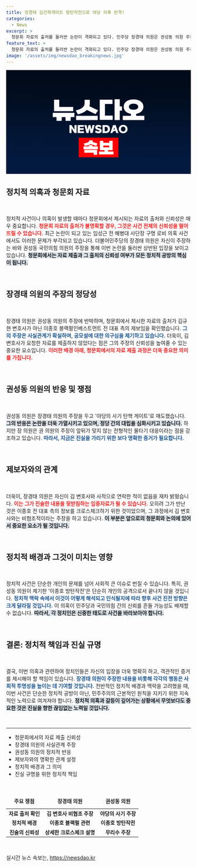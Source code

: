 ```yaml
---
title: 장경태 김건희게이트 방탄작전으로 여당 의혹 반격!
categories:
  - News
excerpt: >
  청문회 자료의 출처를 둘러싼 논란이 격화되고 있다. 민주당 장경태 의원은 권성동 의원 주장을 반박하며 이종호 방탄작전 의혹을 제기했다. 과연 진실은 무엇일까? 클릭해서 더 많은 내용을 확인해보세요!
feature_text: >
  청문회 자료의 출처를 둘러싼 논란이 격화되고 있다. 민주당 장경태 의원은 권성동 의원 주장을 반박하며 이종호 방탄작전 의혹을 제기했다. 과연 진실은 무엇일까? 클릭해서 더 많은 내용을 확인해보세요!
image: '/assets/img/newsdao_breakingnews.jpg'
---
```


<p><img src="/assets/img/newsdao_breakingnews.jpg" alt="pcversion 속보" /></p>

<h2 data-ke-size="size26">정치적 의혹과 청문회 자료</h2>

<p data-ke-size="size16">&nbsp;</p>

<p>정치적 사건이나 의혹이 발생할 때마다 청문회에서 제시되는 자료의 출처와 신뢰성은 매우 중요합니다. <b><span style="color: #ee2323;">청문회 자료의 출처가 불명확할 경우, 그것은 사건 전체의 신뢰성을 떨어뜨릴 수 있습니다.</span></b> 최근 논란이 되고 있는 임성근 전 해병대 사단장 구명 로비 의혹 사건에서도 이러한 문제가 부각되고 있습니다. 더불어민주당의 장경태 의원은 자신이 주장하는 바와 권성동 국민의힘 의원의 주장을 통해 이번 논란을 둘러싼 상반된 입장을 보이고 있습니다. <b><span style="background-color: #21538527;">청문회에서는 자료 제출과 그 출처의 신뢰성 여부가 모든 정치적 공방의 핵심이 됩니다.</span></b> </p>

<p data-ke-size="size16">&nbsp;</p>

<h2 data-ke-size="size26">장경태 의원의 주장의 정당성</h2>

<p data-ke-size="size16">&nbsp;</p>

<p>장경태 의원은 권성동 의원의 주장에 반박하며, 청문회에서 제시한 자료의 출처가 김규현 변호사가 아닌 이종호 블랙펄인베스트먼트 전 대표 측의 제보임을 확인했습니다. <b><span style="color: #1a5490;">그의 주장은 사실관계가 확실하며, 공모설에 대한 의구심을 제기하고 있습니다.</span></b> 더욱이, 김 변호사가 요청한 자료를 제출하지 않았다는 점은 그의 주장의 신뢰성을 높여줄 수 있는 중요한 요소입니다. <b><span style="color: #ee2323;">이러한 배경 아래, 청문회에서의 자료 제출 과정은 더욱 중요한 의미를 가집니다.</span></b> </p>

<p data-ke-size="size16">&nbsp;</p>

<h2 data-ke-size="size26">권성동 의원의 반응 및 쟁점</h2>

<p data-ke-size="size16">&nbsp;</p>

<p>권성동 의원은 장경태 의원의 주장을 두고 '야당의 사기 탄핵 게이트'로 매도했습니다. <b><span style="background-color: #21538527;">그의 반응은 논란을 더욱 가열시키고 있으며, 정당 간의 대립을 심화시키고 있습니다.</span></b> 하지만 장 의원은 권 의원의 주장이 앞뒤가 맞지 않는 전형적인 물타기 대응이라는 점을 강조하고 있습니다. <b><span style="color: #1a5490;">따라서, 지금은 진실을 가리기 위한 보다 명확한 증거가 필요합니다.</span></b> </p>

<p data-ke-size="size16">&nbsp;</p>

<h2 data-ke-size="size26">제보자와의 관계</h2>

<p data-ke-size="size16">&nbsp;</p>

<p>더욱이, 장경태 의원은 자신이 김 변호사와 사적으로 연락한 적이 없음을 재차 밝혔습니다. <b><span style="color: #ee2323;">이는 그가 진술한 내용을 뒷받침하는 입증자료가 될 수 있습니다.</span></b> 오히려 그가 만난 것은 이종호 전 대표 측의 정보를 크로스체크하기 위한 것이었으며, 그 과정에서 김 변호사와는 비협조적이라는 주장을 하고 있습니다. <b><span style="background-color: #21538527;">이 부분은 앞으로의 청문회와 논의에 있어서 중요한 요소가 될 것입니다.</span></b> </p>

<p data-ke-size="size16">&nbsp;</p>

<h2 data-ke-size="size26">정치적 배경과 그것이 미치는 영향</h2>

<p data-ke-size="size16">&nbsp;</p>

<p>정치적 사건은 단순한 개인의 문제를 넘어 사회적 큰 이슈로 번질 수 있습니다. 특히, 권성동 의원이 제기한 '이종호 방탄작전'은 단순히 개인의 공격으로서 끝나지 않을 것입니다. <b><span style="color: #1a5490;">정치적 맥락 속에서 이것이 어떻게 해석되고 인식될지에 따라 향후 사건 진전 방향은 크게 달라질 것입니다.</span></b> 이 의혹이 민주당과 국민의힘 간의 신뢰를 흔들 가능성도 배제할 수 없습니다. <b><span style="background-color: #21538527;">따라서, 각 정치인은 신중한 태도로 사건을 바라보아야 합니다.</span></b> </p>

<p data-ke-size="size16">&nbsp;</p>

<h2 data-ke-size="size26">결론: 정치적 책임과 진실 규명</h2>

<p data-ke-size="size16">&nbsp;</p>

<p>결국, 이번 의혹과 관련하여 정치인들은 자신의 입장을 더욱 명확히 하고, 객관적인 증거를 제시해야 할 책임이 있습니다. <b><span style="color: #1a5490;">장경태 의원이 주장한 내용을 비롯해 각각의 행동은 사회적 투명성을 높이는 데 기여할 것입니다.</span></b> 전반적인 정치적 배경과 맥락을 고려했을 때, 이번 사건은 단순한 정치적 공방이 아닌, 민주주의의 근본적인 원칙을 지키기 위한 지속적인 노력으로 여겨져야 합니다. <b><span style="background-color: #21538527;">정치적 의혹과 갈등이 깊어가는 상황에서 무엇보다도 중요한 것은 진실을 향한 끊임없는 노력일 것입니다.</span></b></p>

<p data-ke-size="size16">&nbsp;</p>

<hr>

<ul>
<li>청문회에서의 자료 제출 신뢰성</li>
<li>장경태 의원의 사실관계 주장</li>
<li>권성동 의원의 정치적 반응</li>
<li>제보자와의 명확한 관계 설정</li>
<li>정치적 배경과 그 의미</li>
<li>진실 규명을 위한 정치적 책임</li>
</ul>

<p data-ke-size="size16">&nbsp;</p>

<table style="width: 100%;">
<thead>
<tr>
<td style="text-align: center; height: 35px;"><b>주요 쟁점</b></td>
<td style="text-align: center; height: 35px;"><b>장경태 의원</b></td>
<td style="text-align: center; height: 35px;"><b>권성동 의원</b></td>
</tr>
</thead>
<tbody>
<tr>
<td style="text-align: center; height: 17px;"><b>자료 출처 확인</b></td>
<td style="text-align: center; height: 17px;"><b>김 변호사 비협조 주장</b></td>
<td style="text-align: center; height: 17px;"><b>야당의 사기 주장</b></td>
</tr>
<tr>
<td style="text-align: center; height: 17px;"><b>정치적 배경</b></td>
<td style="text-align: center; height: 17px;"><b>이종호 블랙펄 관련</b></td>
<td style="text-align: center; height: 17px;"><b>이종호 방탄작전</b></td>
</tr>
<tr>
<td style="text-align: center; height: 17px;"><b>진술의 신뢰성</b></td>
<td style="text-align: center; height: 17px;"><b>상세한 크로스체크 설명</b></td>
<td style="text-align: center; height: 17px;"><b>무리수 주장</b></td>
</tr>
</tbody>
</table>

<p data-ke-size="size16">&nbsp;</p>
실시간 뉴스 속보는, <a href="https://newsdao.kr" rel="dofollow">https://newsdao.kr</a>


